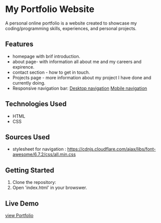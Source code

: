# My Portfolio Website

 A personal online portfolio is a website created to showcase my coding/programming 
skills, experiences, and personal projects. 

## Features
- homepage with brif introduction. 
- about page- with information all about me and my careers and expirence. 
- contact section - how to get in touch.
- Projects page - more information about my project I have done and currently doing.
- Responsive navigation bar: 
[Desktop navigation](assets\screenshots\nav_desktop.png) 
[Mobile navigation](assets\screenshots\nav_mob.jpg)

## Technologies Used
- HTML
- CSS

## Sources Used
- stylesheet for navigation : https://cdnjs.cloudflare.com/ajax/libs/font-awesome/6.7.2/css/all.min.css

## Getting Started 
 1. Clone the repository:
 2. Open 'index.html' in your browswer.

 ## Live Demo
 [view Portfolio](https://SarahAnderson15.github.io/portfolio) 

[def]: assets\screenshots\nav_mob.jpg
